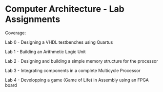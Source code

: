 # Computer Architecture - Lab Assignments

Coverage:

  Lab 0 - Designing a VHDL testbenches using Quartus
  
  Lab 1 - Building an Arithmetic Logic Unit
  
  Lab 2 - Designing and building a simple memory structure for the processor
  
  Lab 3 - Integrating components in a complete Multicycle Processor
  
  Lab 4 - Developping a game (Game of Life) in Assembly using an FPGA board

